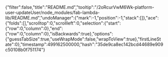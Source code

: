 {"filter":false,"title":"README.md","tooltip":"/2oRcurVwM6Wk-platform-user-updateUser/node_modules/fab-lambda-lib/README.md","undoManager":{"mark":-1,"position":-1,"stack":[]},"ace":{"folds":[],"scrolltop":0,"scrollleft":0,"selection":{"start":{"row":0,"column":0},"end":{"row":0,"column":0},"isBackwards":true},"options":{"guessTabSize":true,"useWrapMode":false,"wrapToView":true},"firstLineState":0},"timestamp":499162500000,"hash":"35de9ca8ec142bcd44689e909c50108b0f751174"}